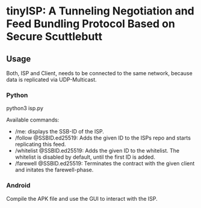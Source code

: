 # tinyISP: A Tunneling Negotiation and Feed Bundling Protocol Based on Secure Scuttlebutt

## Usage
Both, ISP and Client, needs to be connected to the same network, because data is replicated via UDP-Multicast.

### Python

python3 isp.py

Available commands:
- /me: displays the SSB-ID of the ISP.
- /follow @SSBID.ed25519: Adds the given ID to the ISPs repo and starts replicating this feed.
- /whitelist @SSBID.ed25519: Adds the given ID to the whitelist. The whitelist is disabled by default, until the first ID is added.
- /farewell @SSBID.ed25519: Terminates the contract with the given client and initates the farewell-phase.

### Android
Compile the APK file and use the GUI to interact with the ISP.
